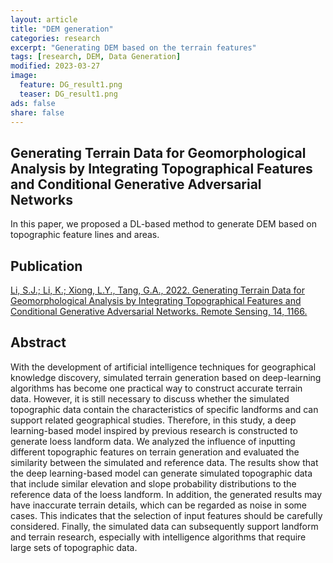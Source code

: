 ```yaml
---
layout: article
title: "DEM generation"
categories: research
excerpt: "Generating DEM based on the terrain features"
tags: [research, DEM, Data Generation]
modified: 2023-03-27
image:
  feature: DG_result1.png
  teaser: DG_result1.png
ads: false
share: false
---
```




## Generating Terrain Data for Geomorphological Analysis by Integrating Topographical Features and Conditional Generative Adversarial Networks

  In this paper, we proposed a DL-based method to generate DEM based on topographic feature lines and areas.
  
## Publication

  [Li, S.J.; Li, K.; Xiong, L.Y., Tang, G.A., 2022. Generating Terrain Data for Geomorphological Analysis by Integrating Topographical Features and Conditional Generative Adversarial Networks. Remote Sensing, 14, 1166.](https://www.mdpi.com/2072-4292/14/5/1166)

## Abstract

  With the development of artificial intelligence techniques for geographical knowledge discovery, simulated terrain generation based on deep-learning algorithms has become one practical way to construct accurate terrain data. However, it is still necessary to discuss whether the simulated topographic data contain the characteristics of specific landforms and can support related geographical studies. Therefore, in this study, a deep learning-based model inspired by previous research is constructed to generate loess landform data. We analyzed the influence of inputting different topographic features on terrain generation and evaluated the similarity between the simulated and reference data. The results show that the deep learning-based model can generate simulated topographic data that include similar elevation and slope probability distributions to the reference data of the loess landform. In addition, the generated results may have inaccurate terrain details, which can be regarded as noise in some cases. This indicates that the selection of input features should be carefully considered. Finally, the simulated data can subsequently support landform and terrain research, especially with intelligence algorithms that require large sets of topographic data.
